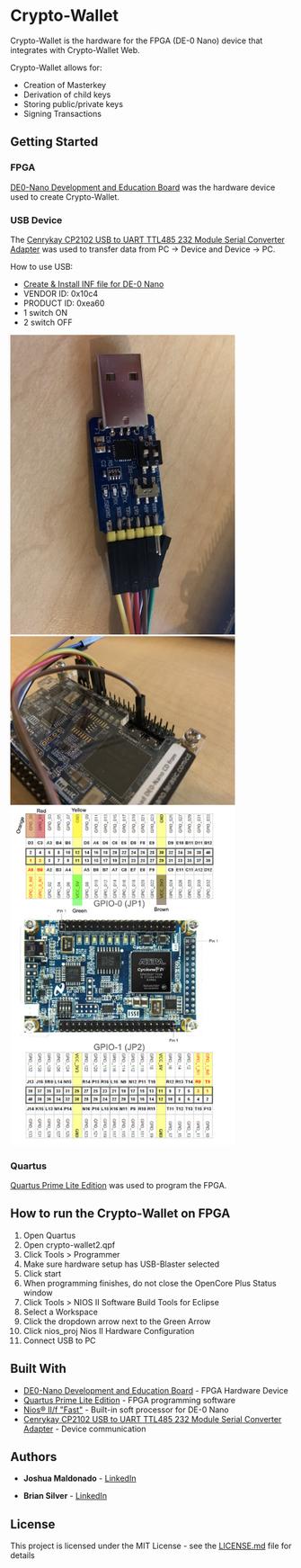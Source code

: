 # Crypto-Wallet

Crypto-Wallet is the hardware for the FPGA (DE-0 Nano) device that integrates with Crypto-Wallet Web. 

Crypto-Wallet allows for:

* Creation of Masterkey
* Derivation of child keys
* Storing public/private keys
* Signing Transactions

## Getting Started
### FPGA
[DE0-Nano Development and Education Board](https://www.terasic.com.tw/cgi-bin/page/archive.pl?No=593) was the hardware device used to create Crypto-Wallet.

### USB Device
The [Cenrykay CP2102 USB to UART TTL485 232 Module Serial Converter Adapter](https://www.amazon.com/Cenrykay-CP2102-Converter-Adapter-Windows/dp/B07H4KMXDK/ref=sr_1_15?keywords=usb+to+uart&qid=1556413280&s=gateway&sr=8-15#customerReviews) was used to transfer data from PC -> Device and Device -> PC.

How to use USB:

* [Create & Install INF file for DE-0 Nano](https://medium.com/@kirkbackus/creating-and-installing-an-inf-file-with-the-inf-wizard-caec58c3f7d5)
* VENDOR ID: 0x10c4
* PRODUCT ID: 0xea60
* 1 switch ON 
* 2 switch OFF

<img src="https://github.com/jmaldon1/Crypto_wallet/blob/master/readme_images/USB_cables.jpg" alt="USB cables" width="400"/>

<img src="https://github.com/jmaldon1/Crypto_wallet/blob/master/readme_images/USB_device_cables.jpg" alt="USB device cables" width="400"/>

<img src="https://github.com/jmaldon1/Crypto_wallet/blob/master/readme_images/Pin_assignment.png" alt="DE-0 Nano Pin assignment" width="400"/>

### Quartus

[Quartus Prime Lite Edition](http://fpgasoftware.intel.com/?edition=lite) was used to program the FPGA.



## How to run the Crypto-Wallet on FPGA

1. Open Quartus
2. Open crypto-wallet2.qpf
3. Click Tools > Programmer
4. Make sure hardware setup has USB-Blaster selected
5. Click start
6. When programming finishes, do not close the OpenCore Plus Status window
7. Click Tools > NIOS II Software Build Tools for Eclipse
8. Select a Workspace
9. Click the dropdown arrow next to the Green Arrow
10. Click nios_proj Nios II Hardware Configuration
11. Connect USB to PC

## Built With

* [DE0-Nano Development and Education Board](https://www.terasic.com.tw/cgi-bin/page/archive.pl?No=593) - FPGA Hardware Device
* [Quartus Prime Lite Edition](http://fpgasoftware.intel.com/?edition=lite) - FPGA programming software
* [Nios® II/f "Fast"](https://www.intel.com/content/www/us/en/products/programmable/processor/nios-ii.html) - Built-in soft processor for DE-0 Nano
* [Cenrykay CP2102 USB to UART TTL485 232 Module Serial Converter Adapter](https://www.amazon.com/Cenrykay-CP2102-Converter-Adapter-Windows/dp/B07H4KMXDK/ref=sr_1_15?keywords=usb+to+uart&qid=1556413280&s=gateway&sr=8-15#customerReviews) - Device communication

## Authors

* **Joshua Maldonado** - [LinkedIn](https://www.linkedin.com/in/joshua-maldonado/)

* **Brian Silver** - [LinkedIn](https://www.linkedin.com/in/brian-silver/)

## License

This project is licensed under the MIT License - see the [LICENSE.md](LICENSE.md) file for details